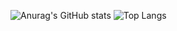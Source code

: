 ![Anurag's GitHub stats](https://github-readme-stats.vercel.app/api?username=NicolasMO&show_icons=true&theme=dracula&include_all_commits=true&count_private=true&height=200)
![Top Langs](https://github-readme-stats.vercel.app/api/top-langs/?username=NicolasMO&layout=compact&langs_count=7&theme=dracula&height=200)
